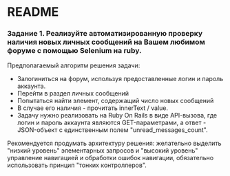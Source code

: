 # README

### Задание 1. Реализуйте автоматизированную проверку наличия новых личных сообщений на Вашем любимом форуме с помощью Selenium на ruby.

Предполагаемый алгоритм решения задачи:

 - Залогиниться на форум, используя предоставленные логин и пароль аккаунта.
 - Перейти в раздел личных сообщений
 - Попытаться найти элемент, содержащий число новых сообщений
 - В случае его наличия - прочитать innerText / value.
 - Задачу нужно реализовать на Ruby On Rails в виде API-вызова, где логин и пароль аккаунта являются GET-параметрами, а ответ - JSON-объект с единственным полем "unread_messages_count".

Рекомендуется продумать архитектуру решения: желательно выделить "низкий уровень" элементарных запросов и "высокий уровень" управление навигацией и обработки ошибок навигации, обязательно использовать принцип "тонких контроллеров".
